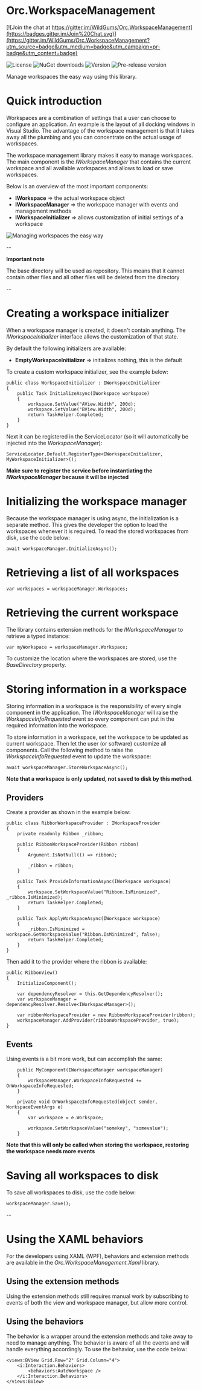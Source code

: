 # Orc.WorkspaceManagement

[![Join the chat at https://gitter.im/WildGums/Orc.WorkspaceManagement](https://badges.gitter.im/Join%20Chat.svg)](https://gitter.im/WildGums/Orc.WorkspaceManagement?utm_source=badge&utm_medium=badge&utm_campaign=pr-badge&utm_content=badge)

![License](https://img.shields.io/github/license/wildgums/orc.workspacemanagement.svg)
![NuGet downloads](https://img.shields.io/nuget/dt/orc.workspacemanagement.svg)
![Version](https://img.shields.io/nuget/v/orc.workspacemanagement.svg)
![Pre-release version](https://img.shields.io/nuget/vpre/orc.workspacemanagement.svg)

Manage workspaces the easy way using this library.

# Quick introduction

Workspaces are a combination of settings that a user can choose to configure an application. An example is the layout of all docking windows in Visual Studio. The advantage of the workspace management is that it takes away all the plumbing and you can concentrate on the actual usage of workspaces.

The workspace management library makes it easy to manage workspaces. The main component is the *IWorkspaceManager* that contains the current workspace and all available workspaces and allows to load or save workspaces.

Below is an overview of the most important components:

- **IWorkspace** => the actual workspace object
- **IWorkspaceManager** => the workspace manager with events and management methods
- **IWorkspaceInitializer** => allows customization of initial settings of a workspace

![Managing workspaces the easy way](doc/images/workspace_handling.gif)  

-- 
 
**Important note** 

The base directory will be used as repository. This means that it cannot contain other files and all other files will be deleted from the directory

-- 

# Creating a workspace initializer

When a workspace manager is created, it doesn't contain anything. The *IWorkspaceInitializer* interface allows the customization of that state. 

By default the following initializers are available:

* **EmptyWorkspaceInitializer** => initializes nothing, this is the default

To create a custom workspace initializer, see the example below:

    public class WorkspaceInitializer : IWorkspaceInitializer
    {
        public Task InitializeAsync(IWorkspace workspace)
        {
            workspace.SetValue("AView.Width", 200d);
            workspace.SetValue("BView.Width", 200d);
            return TaskHelper.Completed;
        }
    }

Next it can be registered in the ServiceLocator (so it will automatically be injected into the *WorkspaceManager*):

	ServiceLocator.Default.RegisterType<IWorkspaceInitializer, MyWorkspaceInitializer>();


**Make sure to register the service before instantiating the *IWorkspaceManager* because it will be injected**

# Initializing the workspace manager

Because the workspace manager is using async, the initialization is a separate method. This gives the developer the option to load the workspaces whenever it is required. To read the stored workspaces from disk, use the code below:

	await workspaceManager.InitializeAsync(); 

# Retrieving a list of all workspaces

    var workspaces = workspaceManager.Workspaces;

# Retrieving the current workspace

The library contains extension methods for the *IWorkspaceManager* to retrieve a typed instance:

	var myWorkspace = workspaceManager.Workspace;

To customize the location where the workspaces are stored, use the *BaseDirectory* property.

# Storing information in a workspace

Storing information in a workspace is the responsibility of every single component in the application. The *IWorkspaceManager* will raise the *WorkspaceInfoRequested* event so every component can put in the required information into the workspace.

To store information in a workspace, set the workspace to be updated as current workspace. Then let the user (or software) customize all components. Call the following method to raise the *WorkspaceInfoRequested* event to update the workspace:

    await workspaceManager.StoreWorkspaceAsync();

**Note that a workspace is only updated, not saved to disk by this method**.

## Providers

Create a provider as shown in the example below:

    public class RibbonWorkspaceProvider : IWorkspaceProvider
    {
        private readonly Ribbon _ribbon;

        public RibbonWorkspaceProvider(Ribbon ribbon)
        {
            Argument.IsNotNull(() => ribbon);

            _ribbon = ribbon;
        }

        public Task ProvideInformationAsync(IWorkspace workspace)
        {
            workspace.SetWorkspaceValue("Ribbon.IsMinimized", _ribbon.IsMinimized);
            return TaskHelper.Completed;
        }

        public Task ApplyWorkspaceAsync(IWorkspace workspace)
        {
            _ribbon.IsMinimized = workspace.GetWorkspaceValue("Ribbon.IsMinimized", false);
            return TaskHelper.Completed;
        }
    }

Then add it to the provider where the ribbon is available:

    public RibbonView()
    {
        InitializeComponent();

        var dependencyResolver = this.GetDependencyResolver();
        var workspaceManager = dependencyResolver.Resolve<IWorkspaceManager>();

        var ribbonWorkspaceProvider = new RibbonWorkspaceProvider(ribbon);
        workspaceManager.AddProvider(ribbonWorkspaceProvider, true);
    }

## Events

Using events is a bit more work, but can accomplish the same:

        public MyComponent(IWorkspaceManager workspaceManager)
        {
            workspaceManager.WorkspaceInfoRequested += OnWorkspaceInfoRequested;
        }

        private void OnWorkspaceInfoRequested(object sender, WorkspaceEventArgs e)
        {
            var workspace = e.Workspace;

            workspace.SetWorkspaceValue("somekey", "somevalue");
        }

**Note that this will only be called when storing the workspace, restoring the workspace needs more events**     


# Saving all workspaces to disk

To save all workspaces to disk, use the code below:

    workspaceManager.Save();

-- 

# Using the XAML behaviors

For the developers using XAML (WPF), behaviors and extension methods are available in the *Orc.WorkspaceManagement.Xaml* library.

## Using the extension methods

Using the extension methods still requires manual work by subscribing to events of both the view and workspace manager, but allow more control.

## Using the behaviors

The behavior is a wrapper around the extension methods and take away to need to manage anything. The behavior is aware of all the events and will handle everything accordingly. To use the behavior, use the code below:

    <views:BView Grid.Row="2" Grid.Column="4">
        <i:Interaction.Behaviors>
            <behaviors:AutoWorkspace />
        </i:Interaction.Behaviors>
    </views:BView>

